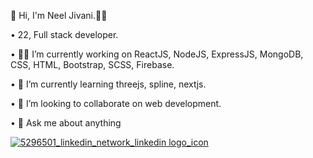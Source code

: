 👋 Hi, I'm Neel Jivani.🧔‍♂️

• 22, Full stack developer.

• 👨‍💻 I’m currently working on ReactJS, NodeJS, ExpressJS, MongoDB, CSS, HTML, Bootstrap, SCSS, Firebase.  

• 🌱 I’m currently learning threejs, spline, nextjs.

• 👯 I’m looking to collaborate on web development.

• 💬 Ask me about anything

<a href='https://www.linkedin.com/in/neel-jivani-89b9a8148/'>![5296501_linkedin_network_linkedin logo_icon](https://user-images.githubusercontent.com/53113741/208675236-8cbe1d57-e3bc-44e8-97bd-8b21d78bfa09.png)</a>
